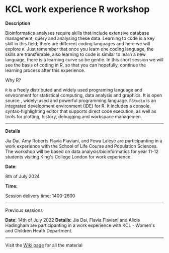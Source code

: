 # KCL work experience R workshop



**Description**

Bioinformatics analyses require skills that include extensive database management, query and analysing these data. Learning to code is a key skill in this field; there are different coding languages and here we will explore `R`. 
Just remember that once you learn one coding language, the skills are transferable, also learning to code is similar to learn a new language, there is a learning curve so be gentle. In this short session we will see the basis of coding in R, so that you can hopefully, continue the learning process after this experience. 

Why R? 

`R` is a freely distributed and widely used programing language and environment for statistical computing, data analysis and graphics. It is open source , widely-used and powerful programming language.
`RStudio` is an integrated development environment (IDE) for R. It includes a console, syntax-highlighting editor that supports direct code execution, as well as tools for plotting, history, debugging and workspace managemen. 





--------------------------------------------------------

**Details**

Jia Dai, Amy Roberts Flavia Flaviani, and Fewa Laleye are participanting in a work experience with the School of Life Course and Population Sciences. 
The workshop will be based on data analysis/bioinformatics for year 11-12 students visiting King's College London for work experience.

**Date:**

8th of July 2024 

**Time:**

Session delivery time: 1400-2600

---------------------------------------
Previous sessions 

**Date:** 14th of July 2022 
**Details:** Jia Dai, Flavia Flaviani and Alicia Hadingham are participanting in a work experience with KCL - Women's and Children Heath Department. 

----------------------------------------

Visit the [Wiki page](https://github.com/flacchy/KCL_work_experience_R_workshop/wiki) for all the material


